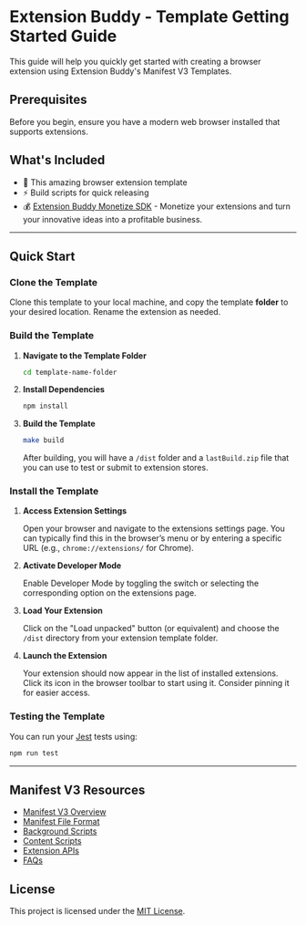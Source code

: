 # Extension Buddy - Template Getting Started Guide

This guide will help you quickly get started with creating a browser extension using Extension Buddy's Manifest V3 Templates.

## Prerequisites

Before you begin, ensure you have a modern web browser installed that supports extensions.

## What's Included
- 📐 This amazing browser extension template
- ⚡️  Build scripts for quick releasing
- 💰 [Extension Buddy Monetize SDK](https://github.com/Extension-Buddy/extension-buddy-sdk) - Monetize your extensions and turn your innovative ideas into a profitable business.

---

## Quick Start

### Clone the Template

Clone this template to your local machine, and copy the template **folder** to your desired location. Rename the extension as needed.

### Build the Template

1. **Navigate to the Template Folder**

    ```bash
    cd template-name-folder
    ```

2. **Install Dependencies**

    ```bash
    npm install
    ```

3. **Build the Template**

    ```bash
    make build
    ```

   After building, you will have a `/dist` folder and a `lastBuild.zip` file that you can use to test or submit to extension stores.

### Install the Template

1. **Access Extension Settings**

   Open your browser and navigate to the extensions settings page. You can typically find this in the browser’s menu or by entering a specific URL (e.g., `chrome://extensions/` for Chrome).

2. **Activate Developer Mode**

   Enable Developer Mode by toggling the switch or selecting the corresponding option on the extensions page.

3. **Load Your Extension**

   Click on the "Load unpacked" button (or equivalent) and choose the `/dist` directory from your extension template folder.

4. **Launch the Extension**

   Your extension should now appear in the list of installed extensions. Click its icon in the browser toolbar to start using it. Consider pinning it for easier access.

### Testing the Template

You can run your [Jest](https://jestjs.io/) tests using:

```bash
npm run test
```

<hr>

## Manifest V3 Resources

- [Manifest V3 Overview](https://developer.chrome.com/docs/extensions/mv3/intro/)
- [Manifest File Format](https://developer.chrome.com/docs/extensions/mv3/manifest/)
- [Background Scripts](https://developer.chrome.com/docs/extensions/mv3/background_pages/)
- [Content Scripts](https://developer.chrome.com/docs/extensions/mv3/content_scripts/)
- [Extension APIs](https://developer.chrome.com/docs/extensions/reference/)
- [FAQs](https://developer.chrome.com/docs/extensions/mv3/faq/)

## License

This project is licensed under the [MIT License](LICENSE).
